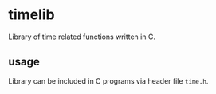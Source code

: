 # timelib
Library of time related functions written in C.

## usage

Library can be included in C programs via header file `time.h`.

